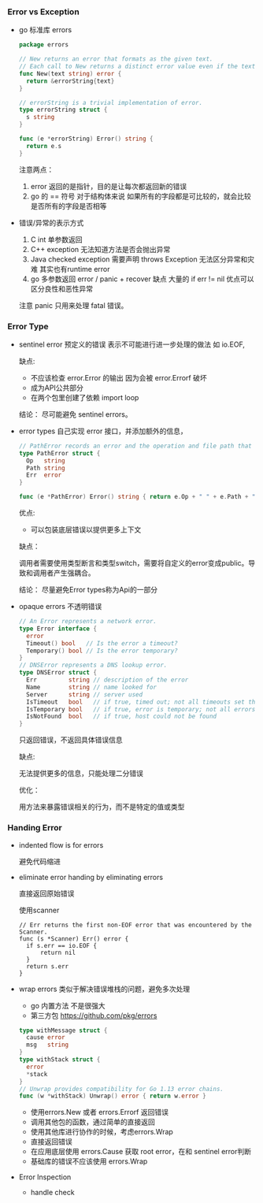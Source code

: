 ### Error vs Exception

- go 标准库 errors

  ```go
  package errors
  
  // New returns an error that formats as the given text.
  // Each call to New returns a distinct error value even if the text is identical.
  func New(text string) error {
  	return &errorString{text}
  }
  
  // errorString is a trivial implementation of error.
  type errorString struct {
  	s string
  }
  
  func (e *errorString) Error() string {
  	return e.s
  }
  ```

  注意两点：

  1. error 返回的是指针，目的是让每次都返回新的错误 
  2. go 的 == 符号 对于结构体来说 如果所有的字段都是可比较的，就会比较是否所有的字段是否相等

- 错误/异常的表示方式

  1. C  int  单参数返回
  2. C++ exception 无法知道方法是否会抛出异常
  3. Java checked exception 需要声明 throws Exception 无法区分异常和灾难 其实也有runtime error
  4. go 多参数返回 error / panic + recover 缺点 大量的 if err != nil 优点可以区分良性和恶性异常

  注意 panic 只用来处理 fatal 错误。



### Error Type

- sentinel error 预定义的错误 表示不可能进行进一步处理的做法 如 io.EOF,

  缺点:

  - 不应该检查 error.Error 的输出 因为会被 error.Errorf 破坏
  - 成为API公共部分
  - 在两个包里创建了依赖 import loop

  结论： 尽可能避免 sentinel errors。

- error types 自己实现 error 接口，并添加额外的信息，

  ```go
  // PathError records an error and the operation and file path that caused it.
  type PathError struct {
  	Op   string
  	Path string
  	Err  error
  }
  
  func (e *PathError) Error() string { return e.Op + " " + e.Path + ": " + e.Err.Error() }
  ```

  优点:

  - 可以包装底层错误以提供更多上下文

  缺点：

  调用者需要使用类型断言和类型switch，需要将自定义的error变成public。导致和调用者产生强耦合。

  结论： 尽量避免Error types称为Api的一部分

- opaque errors 不透明错误

  ```go
  // An Error represents a network error.
  type Error interface {
  	error
  	Timeout() bool   // Is the error a timeout?
  	Temporary() bool // Is the error temporary?
  }
  // DNSError represents a DNS lookup error.
  type DNSError struct {
  	Err         string // description of the error
  	Name        string // name looked for
  	Server      string // server used
  	IsTimeout   bool   // if true, timed out; not all timeouts set this
  	IsTemporary bool   // if true, error is temporary; not all errors set this
  	IsNotFound  bool   // if true, host could not be found
  }
  ```

  只返回错误，不返回具体错误信息

  缺点:

  无法提供更多的信息，只能处理二分错误

  优化：

  用方法来暴露错误相关的行为，而不是特定的值或类型



### Handing Error

- indented flow is for errors

  避免代码缩进

- eliminate error handing by eliminating errors

  直接返回原始错误

  使用scanner

  ```
  // Err returns the first non-EOF error that was encountered by the Scanner.
  func (s *Scanner) Err() error {
  	if s.err == io.EOF {
  		return nil
  	}
  	return s.err
  }
  ```


- wrap errors 类似于解决错误堆栈的问题，避免多次处理

  - go 内置方法 不是很强大
  - 第三方包 https://github.com/pkg/errors

  ```go
  type withMessage struct {
  	cause error
  	msg   string
  }
  type withStack struct {
  	error
  	*stack
  }
  // Unwrap provides compatibility for Go 1.13 error chains.
  func (w *withStack) Unwrap() error { return w.error }
  ```

  - 使用errors.New 或者 errors.Errorf 返回错误
  - 调用其他包的函数，通过简单的直接返回
  - 使用其他库进行协作的时候，考虑errors.Wrap
  - 直接返回错误
  - 在应用底层使用 errors.Cause 获取 root error，在和 sentinel error判断
  - 基础库的错误不应该使用 errors.Wrap	

- Error Inspection
  - handle check

